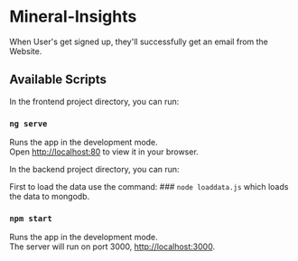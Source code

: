 # Mineral-Insights

When User's get signed up, they'll successfully get an email from the Website.


## Available Scripts

In the frontend project directory, you can run:

### `ng serve`

Runs the app in the development mode.\
Open [http://localhost:80](http://localhost:80) to view it in your browser.


In the backend project directory, you can run:

First to load the data use the command: ### `node loaddata.js` which loads the data to mongodb.

### `npm start`

Runs the app in the development mode.\
The server will run on port 3000, [http://localhost:3000](http://localhost:3000).
